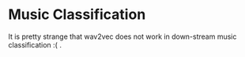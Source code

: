 # Music Classification 

It is pretty strange that wav2vec does not work in down-stream music classification :( . 



